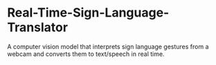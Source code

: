 # Real-Time-Sign-Language-Translator
A computer vision model that interprets sign language gestures from a webcam and converts them to text/speech in real time.
